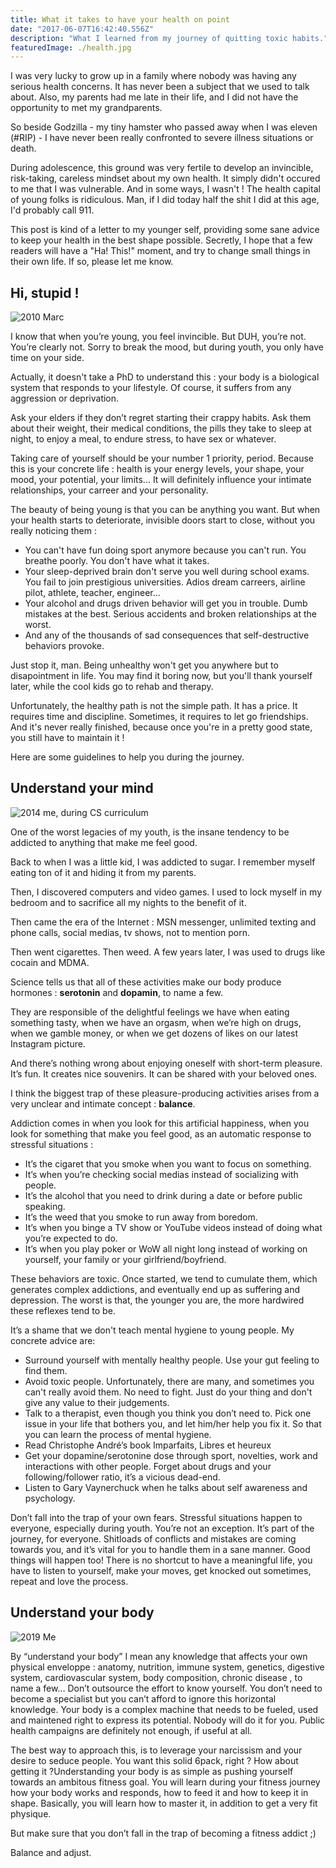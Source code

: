 ```yaml
---
title: What it takes to have your health on point
date: "2017-06-07T16:42:40.556Z"
description: "What I learned from my journey of quitting toxic habits."
featuredImage: ./health.jpg
---
```


I was very lucky to grow up in a family where nobody was having any serious health concerns. It has never been a subject that we used to talk about. Also, my parents had me late in their life, and I did not have the opportunity to met my grandparents.

So beside Godzilla - my tiny hamster who passed away when I was eleven (#RIP) - I have never been really confronted to severe illness situations or death.

During adolescence, this ground was very fertile to develop an invincible, risk-taking, careless mindset about my own health. It simply didn't occured to me that I was vulnerable. And in some ways, I wasn't ! The health capital of young folks is ridiculous. Man, if I did today half the shit I did at this age, I'd probably call 911.

This post is kind of a letter to my younger self, providing some sane advice to keep your health in the best shape possible. Secretly, I hope that a few readers will have a "Ha! This!" moment, and try to change small things in their own life. If so, please let me know.

## Hi, stupid !

![2010 Marc](./stupid.png "2010 me during high-school")

I know that when you’re young, you feel invincible. But DUH, you’re not. You’re clearly not. Sorry to break the mood, but during youth, you only have time on your side.

Actually, it doesn't take a PhD to understand this : your body is a biological system that responds to your lifestyle. Of course, it suffers from any aggression or deprivation.

Ask your elders if they don’t regret starting their crappy habits. Ask them about their weight, their medical conditions, the pills they take to sleep at night, to enjoy a meal, to endure stress, to have sex or whatever.

Taking care of yourself should be your number 1 priority, period. Because this is your concrete life : health is your energy levels, your shape, your mood, your potential, your limits... It will definitely influence your intimate relationships, your carreer and your personality.

The beauty of being young is that you can be anything you want. But when your health starts to deteriorate, invisible doors start to close, without you really noticing them :

- You can't have fun doing sport anymore because you can't run. You breathe poorly. You don't have what it takes.
- Your sleep-deprived brain don't serve you well during school exams. You fail to join prestigious universities. Adios dream carreers, airline pilot, athlete, teacher, engineer...
- Your alcohol and drugs driven behavior will get you in trouble. Dumb mistakes at the best. Serious accidents and broken relationships at the worst.
- And any of the thousands of sad consequences that self-destructive behaviors provoke.

Just stop it, man. Being unhealthy won't get you anywhere but to disapointment in life. You may find it boring now, but you'll thank yourself later, while the cool kids go to rehab and therapy.

Unfortunately, the healthy path is not the simple path. It has a price. It requires time and discipline. Sometimes, it requires to let go friendships. And it's never really finished, because once you're in a pretty good state, you still have to maintain it !

Here are some guidelines to help you during the journey.

## Understand your mind

![](./mind.png "2014 me, during CS curriculum")

One of the worst legacies of my youth, is the insane tendency to be addicted to anything that make me feel good.

Back to when I was a little kid, I was addicted to sugar. I remember myself eating ton of it and hiding it from my parents.

Then, I discovered computers and video games. I used to lock myself in my bedroom and to sacrifice all my nights to the benefit of it.

Then came the era of the Internet : MSN messenger, unlimited texting and phone calls, social medias, tv shows, not to mention porn.

Then went cigarettes. Then weed. A few years later, I was used to drugs like cocain and MDMA.

Science tells us that all of these activities make our body produce hormones : **serotonin** and **dopamin**, to name a few.

They are responsible of the delightful feelings we have when eating something tasty, when we have an orgasm, when we’re high on drugs, when we gamble money, or when we get dozens of likes on our latest Instagram picture.

And there’s nothing wrong about enjoying oneself with short-term pleasure. It’s fun. It creates nice souvenirs. It can be shared with your beloved ones.

I think the biggest trap of these pleasure-producing activities arises from a very unclear and intimate concept : **balance**.

Addiction comes in when you look for this artificial happiness, when you look for something that make you feel good, as an automatic response to stressful situations :

- It’s the cigaret that you smoke when you want to focus on something.
- It’s when you’re checking social medias instead of socializing with people.
- It’s the alcohol that you need to drink during a date or before public speaking.
- It’s the weed that you smoke to run away from boredom.
- It’s when you binge a TV show or YouTube videos instead of doing what you’re expected to do.
- It’s when you play poker or WoW all night long instead of working on yourself, your family or your girlfriend/boyfriend.

These behaviors are toxic. Once started, we tend to cumulate them, which generates complex addictions, and eventually end up as suffering and depression. The worst is that, the younger you are, the more hardwired these reflexes tend to be.

It’s a shame that we don't teach mental hygiene to young people.
My concrete advice are:

- Surround yourself with mentally healthy people. Use your gut feeling to find them.
- Avoid toxic people. Unfortunately, there are many, and sometimes you can't really avoid them. No need to fight. Just do your thing and don't give any value to their judgements.
- Talk to a therapist, even though you think you don’t need to. Pick one issue in your life that bothers you, and let him/her help you fix it. So that you can learn the process of mental hygiene.
- Read Christophe André’s book Imparfaits, Libres et heureux
- Get your dopamine/serotonine dose through sport, novelties, work and interactions with other people. Forget about drugs and your following/follower ratio, it’s a vicious dead-end.
- Listen to Gary Vaynerchuck when he talks about self awareness and psychology.

Don’t fall into the trap of your own fears. Stressful situations happen to everyone, especially during youth. You’re not an exception. It’s part of the journey, for everyone. Shitloads of conflicts and mistakes are coming towards you, and it’s vital for you to handle them in a sane manner. Good things will happen too! There is no shortcut to have a meaningful life, you have to listen to yourself, make your moves, get knocked out sometimes, repeat and love the process.

## Understand your body

![](./2019.png "2019 Me")

By “understand your body” I mean any knowledge that affects your own physical enveloppe : anatomy, nutrition, immune system, genetics, digestive system, cardiovascular system, body composition, chronic disease , to name a few… Don’t outsource the effort to know yourself. You don’t need to become a specialist but you can’t afford to ignore this horizontal knowledge. Your body is a complex machine that needs to be fueled, used and maintened right to express its potential. Nobody will do it for you. Public health campaigns are definitely not enough, if useful at all.

The best way to approach this, is to leverage your narcissism and your desire to seduce people. You want this solid 6pack, right ? How about getting it ?Understanding your body is as simple as pushing yourself towards an ambitous fitness goal. You will learn during your fitness journey how your body works and responds, how to feed it and how to keep it in shape. Basically, you will learn how to master it, in addition to get a very fit physique.

But make sure that you don’t fall in the trap of becoming a fitness addict ;)

Balance and adjust.
